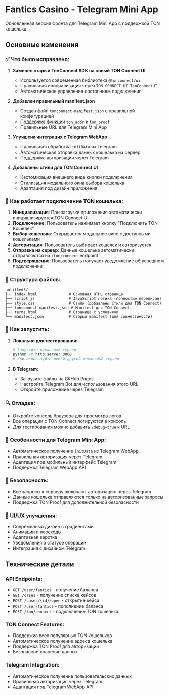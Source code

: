 # Fantics Casino - Telegram Mini App

Обновленная версия фронта для Telegram Mini App с поддержкой TON кошелька.

## Основные изменения

### ✅ Что было исправлено:

1. **Заменен старый TonConnect SDK на новый TON Connect UI**
   - Используется современная библиотека `@tonconnect/ui`
   - Правильная инициализация через `TON_CONNECT_UI.TonConnectUI`
   - Автоматическое управление состоянием подключения

2. **Добавлен правильный manifest.json**
   - Создан файл `tonconnect-manifest.json` с правильной конфигурацией
   - Поддержка функций `ton_addr` и `ton_proof`
   - Правильные URL для Telegram Mini App

3. **Улучшена интеграция с Telegram WebApp**
   - Правильная обработка `initData` из Telegram
   - Автоматическая отправка данных кошелька на сервер
   - Поддержка авторизации через Telegram

4. **Добавлены стили для TON Connect UI**
   - Кастомизация внешнего вида кнопки подключения
   - Стилизация модального окна выбора кошелька
   - Адаптация под дизайн приложения

### 🔧 Как работает подключение TON кошелька:

1. **Инициализация**: При загрузке приложения автоматически инициализируется TON Connect UI
2. **Подключение**: Пользователь нажимает кнопку "Подключить TON Кошелек"
3. **Выбор кошелька**: Открывается модальное окно с доступными кошельками
4. **Авторизация**: Пользователь выбирает кошелек и авторизуется
5. **Отправка на сервер**: Данные кошелька автоматически отправляются на `/ton/connect` endpoint
6. **Подтверждение**: Пользователь получает уведомление об успешном подключении

### 📁 Структура файлов:

```
untitled3/
├── index.html              # Основная HTML страница
├── script.js               # JavaScript логика (полностью переписан)
├── style.css               # Стили (добавлены стили для TON Connect)
├── tonconnect-manifest.json # Manifest для TON Connect
├── terms.html              # Страница с условиями
└── manifest.json           # Старый manifest (для совместимости)
```

### 🚀 Как запустить:

1. **Локально для тестирования:**
   ```bash
   # Запустите локальный сервер
   python -m http.server 8000
   # Или используйте любой другой локальный сервер
   ```

2. **В Telegram:**
   - Загрузите файлы на GitHub Pages
   - Настройте Telegram Bot для использования этого URL
   - Откройте приложение через Telegram

### 🔍 Отладка:

- Откройте консоль браузера для просмотра логов
- Все операции с TON Connect логируются в консоль
- Для тестирования можно добавить `?debug=true` к URL

### 📱 Особенности для Telegram Mini App:

- Автоматическое получение `initData` из Telegram WebApp
- Правильная авторизация через Telegram
- Адаптация под мобильный интерфейс Telegram
- Поддержка Telegram WebApp API

### 🔐 Безопасность:

- Все запросы к серверу включают авторизацию через Telegram
- Данные кошелька отправляются только на авторизованные запросы
- Поддержка TON Proof для дополнительной безопасности

### 🎨 UI/UX улучшения:

- Современный дизайн с градиентами
- Анимации и переходы
- Адаптивная верстка
- Уведомления о статусе операций
- Интеграция с дизайном Telegram

## Технические детали

### API Endpoints:
- `GET /user/fantics` - получение баланса
- `GET /cases` - получение списка кейсов
- `POST /cases/{id}/open` - открытие кейса
- `POST /user/fantics` - пополнение баланса
- `POST /ton/connect` - подключение TON кошелька

### TON Connect Features:
- Поддержка всех популярных TON кошельков
- Автоматическое получение адреса кошелька
- Поддержка TON Proof для авторизации
- Безопасное хранение данных

### Telegram Integration:
- Автоматическое получение пользовательских данных
- Правильная авторизация через Telegram
- Адаптация под Telegram WebApp API 